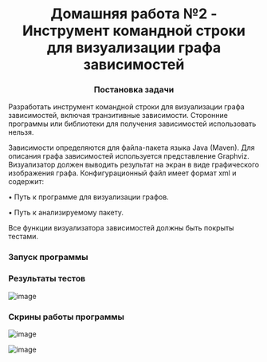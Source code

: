 <h1 align="center">Домашняя работа №2 - Инструмент командной строки для визуализации графа 
зависимостей</a> 
<h3 align="center">Постановка задачи</h3>
  
  Разработать инструмент командной строки для визуализации графа 
зависимостей, включая транзитивные зависимости. Сторонние программы или 
библиотеки для получения зависимостей использовать нельзя. 

  Зависимости определяются для файла-пакета языка Java (Maven). Для 
описания 
графа зависимостей используется представление Graphviz. 
Визуализатор должен выводить результат на экран в виде графического 
изображения графа. 
Конфигурационный файл имеет формат xml и содержит: 

• Путь к программе для визуализации графов.

• Путь к анализируемому пакету. 

Все функции визуализатора зависимостей должны быть покрыты тестами. 

### Запуск программы


### Результаты тестов

![image](https://github.com/user-attachments/assets/b1106976-d0e5-4497-a7d3-59043e9b81c8)


### Скрины работы программы

![image](https://github.com/user-attachments/assets/1fb253d5-4e17-4f82-8569-1ed0b4774cbd)


![image](https://github.com/user-attachments/assets/3ffadeae-3e08-40b1-8def-126994729f08)


